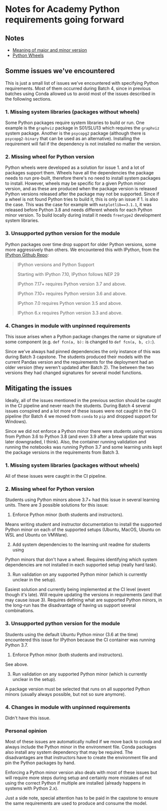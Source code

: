 # Notes for Academy Python requirements going forward

## Notes
* [Meaning of major and minor version](https://the-hitchhikers-guide-to-packaging.readthedocs.io/en/latest/specification.html#sequence-based-scheme)
* [Python Wheels](https://pythonwheels.com/)

## Somme issues we've encountered
This is just a small list of issues we've encountered with specifying Python 
requirements.
Most of them occurred during Batch 4, since in previous batches using Conda 
allowed us to avoid most of the issues described in the following sections.


### 1. Missing system libraries (packages without wheels)
Some Python packages require system libraries to build or run.
One example is the `graphviz` package in S01/SLU13 which requires the 
`graphviz` system package.
Another is the `psycopg2` package (although there is `psycopg2-binary` that 
can be used as an alternative).
Installing the requirement will fail if the dependency is not installed no 
matter the version.


### 2. Missing wheel for Python version
Python wheels were developed as a solution for issue 1. and a lot of packages
support them.
Wheels have all the dependencies the package needs to run pre-built, therefore
there's no need to install system packages to install.
However, wheels may be specific for a given Python minor version, and as these 
are produced when the package version is released Python versions released
after the package may not be supported.
Since if a wheel is not found Python tries to build it, this is only an issue 
if 1. is also the case.
This was the case for example with `matplotlib==3.1.1`, it was released before
Python 3.8 and needs different wheels for each Python minor version.
To build locally during install it needs `freetype2` development system
libraries.


### 3. Unsupported python version for the module
Python packages over time drop support for older Python versions, some more 
aggressively than others.
We encountered this with IPython, from the 
[IPython Github Repo](https://github.com/ipython/ipython):
> IPython versions and Python Support
>
> Starting with IPython 7.10, IPython follows NEP 29
>
> IPython 7.17+ requires Python version 3.7 and above.
>
> IPython 7.10+ requires Python version 3.6 and above.
>
> IPython 7.0 requires Python version 3.5 and above.
>
> IPython 6.x requires Python version 3.3 and above.


### 4. Changes in module with unpinned requirements
This issue arises when a Python package changes the name or signature of some
component (e.g. `def fcn(a, b):` is changed to `def fcn(a, b, c):`).

Since we've always had pinned dependencies the only instance of this was during
Batch 3 capstone.
The students produced their models with the current Pandas version and
the requirements for the deployment had an older version (they weren't 
updated after Batch 2).
The between the two versions they had changed signatures for several
model functions.


## Mitigating the issues
Ideally, all of the issues mentioned in the previous section should be caught 
in the CI pipeline and never reach the students.
During Batch 4 several issues conspired and a lot more of these issues
were not caught in the CI pipeline (for Batch 4 we moved from `conda` to `pip`
and dropped support for Windows).

Since we did not enforce a Python minor there were students using versions from
Python 3.6 to Python 3.8 (and even 3.9 after a brew update that was later 
downgraded, I think).
Also, the container running validation and running the notebooks was running
Python 3.7 and some learning units kept the package versions in the 
requirements from Batch 3.

### 1. Missing system libraries (packages without wheels)
All of these issues were caught in the CI pipeline.

### 2. Missing wheel for Python version
Students using Python minors above 3.7+ had this issue in several learning 
units.
There are 3 possible solutions for this issue:

1. Enforce Python minor (both students and instructors).

Means writing student and instructor documentation to install
the supported Python minor on each of the supported setups (Ubuntu, MacOS,
Ubuntu on WSL and Ubuntu on VMWare).

2. Add system dependencies to the learning unit readme for students using

Python minors that don't have a wheel.
Requires identifying which system dependencies are not installed in each
supported setup (really hard task).

3. Run validation on any supported Python minor (which is currently unclear in 
the setup).

Easiest solution and currently being implemented at the CI level (event though
it's late).
Will require updating the versions in requirements (and that may cause
issue 3).
Requires defining what are supported Python minors, in the long-run has the
disadvantage of having us support several combinations.

### 3. Unsupported python version for the module
Students using the default Ubuntu Python minor (3.6 at the time) encountered 
this issue for IPython because the CI container was running Python 3.7.

1. Enforce Python minor (both students and instructors).

See above.

3. Run validation on any supported Python minor (which is currently unclear in 
the setup).

A package version must be selected that runs on all supported Python minors
(usually always possible, but not so sure anymore).


### 4. Changes in module with unpinned requirements
Didn't have this issue.


### Personal opinion
Most of these issues are automatically nulled if we move back to conda
and always include the Python minor in the environment file.
Conda packages also install any system dependency that may be required.
The disadvantages are that instructors have to create the environment
file and pin the Python packages by hand.

Enforcing a Python minor version also deals with most of these issues
but will require more steps during setup and certainly more mistakes
of not using the correct Python if multiple are installed (already 
happens in systems with Python 2.x).

Just a side note, special attention has to be paid in the capstone to ensure 
the same requirements are used to produce and consume the model.